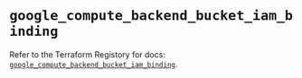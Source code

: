# `google_compute_backend_bucket_iam_binding`

Refer to the Terraform Registory for docs: [`google_compute_backend_bucket_iam_binding`](https://registry.terraform.io/providers/hashicorp/google-beta/5.21.0/docs/resources/google_compute_backend_bucket_iam_binding).
